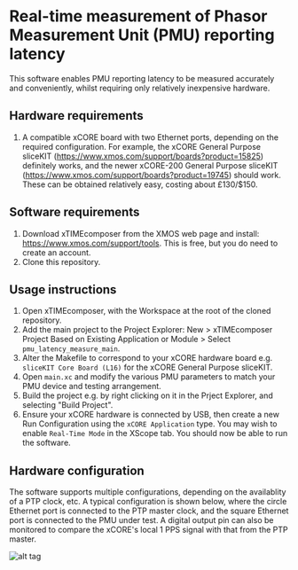 # Real-time measurement of Phasor Measurement Unit (PMU) reporting latency

This software enables PMU reporting latency to be measured accurately and conveniently, whilst requiring only relatively inexpensive hardware.

## Hardware requirements

1. A compatible xCORE board with two Ethernet ports, depending on the required configuration. For example, the xCORE General Purpose sliceKIT (https://www.xmos.com/support/boards?product=15825) definitely works, and the newer xCORE-200 General Purpose sliceKIT (https://www.xmos.com/support/boards?product=19745) should work. These can be obtained relatively easy, costing about £130/$150.

## Software requirements

1. Download xTIMEcomposer from the XMOS web page and install: https://www.xmos.com/support/tools. This is free, but you do need to create an account.
2. Clone this repository.

## Usage instructions

1. Open xTIMEcomposer, with the Workspace at the root of the cloned repository.
2. Add the main project to the Project Explorer: New > xTIMEcomposer Project Based on Existing Application or Module > Select `pmu_latency_measure_main`.
3. Alter the Makefile to correspond to your xCORE hardware board e.g. `sliceKIT Core Board (L16)` for the xCORE General Purpose sliceKIT.
4. Open `main.xc` and modify the various PMU parameters to match your PMU device and testing arrangement.
5. Build the project e.g. by right clicking on it in the Prject Explorer, and selecting "Build Project".
6. Ensure your xCORE hardware is connected by USB, then create a new Run Configuration using the `xCORE Application` type. You may wish to enable `Real-Time Mode` in the XScope tab. You should now be able to run the software.

## Hardware configuration

The software supports multiple configurations, depending on the availablity of a PTP clock, etc. A typical configuration is shown below, where the circle Ethernet port is connected to the PTP master clock, and the square Ethernet port is connected to the PMU under test. A digital output pin can also be monitored to compare the xCORE's local 1 PPS signal with that from the PTP master.

![alt tag](https://raw.githubusercontent.com/stevenblair/pmu-latency-measure/master/xCORE-hardware-config.jpg)
